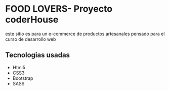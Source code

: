 <h1> FOOD LOVERS- Proyecto coderHouse</h1>
<p> este sitio es para un e-commerce de productos artesanales pensado para el curso de desarrollo web </p> 

<h2> Tecnologias usadas </h2> 
<ul>
<li>Html5</li>
<li>CSS3</li>
<li>Bootstrap</li>
<li>SASS</li>
</ul>